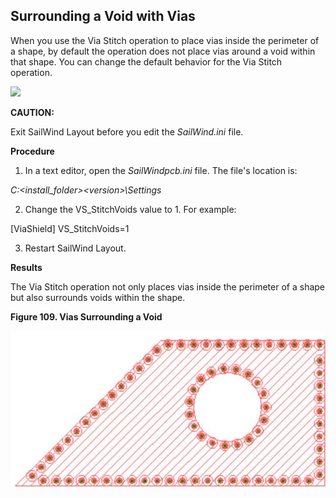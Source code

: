 ## Surrounding a Void with Vias
When you use the Via Stitch operation to place vias inside the perimeter of a shape, by default the operation does not place vias around a void within that shape. You can change the default behavior for the Via Stitch operation.

![](/layout/guide/34/_page_26_Picture_11.jpeg)

**CAUTION:**

Exit SailWind Layout before you edit the *SailWind.ini* file.

**Procedure**

1. In a text editor, open the *SailWindpcb.ini* file. The file's location is:

*C:\<install\_folder>\<version>\Settings*

2. Change the VS\_StitchVoids value to 1. For example:

[ViaShield] VS\_StitchVoids=1

3. Restart SailWind Layout.

**Results**

The Via Stitch operation not only places vias inside the perimeter of a shape but also surrounds voids within the shape.

**Figure 109. Vias Surrounding a Void**

![](/layout/guide/34/_page_27_Picture_2.jpeg)
